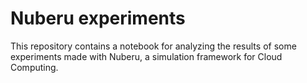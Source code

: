 # Nuberu experiments

This repository contains a notebook for analyzing the results of some experiments made with Nuberu, a simulation framework for Cloud Computing.
